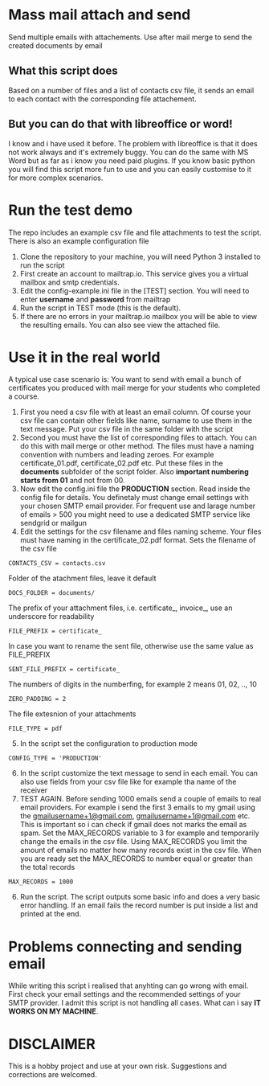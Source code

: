 # Mass mail attach and send
Send multiple emails with attachements. Use after mail merge to send the created documents by email
## What this script does
Based on a number of files and a list of contacts csv file, it sends an email to each contact with the corresponding file attachement.
## But you can do that with libreoffice or word!
I know and i have used it before. The problem with libreoffice is that it does not work always and it's extremely buggy. You can do the same with MS Word
but as far as i know you need paid plugins. If you know basic python you will find this script more fun to use and you can easily customise to it
for more complex scenarios.
# Run the  test demo
The repo includes an example csv file and file attachments to test the script. There is also an example configuration file
1. Clone the repository to your machine, you will need Python 3 installed to run the script
2. First create an account to mailtrap.io. This service gives you a virtual mailbox and smtp credentials.
3. Edit the config-example.ini file in the [TEST] section. You will need to enter **username** and **password** from mailtrap
4. Run the script in TEST mode (this is the default).
5. If there are no errors in your mailtrap.io mailbox you will be able to view the resulting emails. You can also see view the attached file.
# Use it in the real world
A typical use case scenario is: You want to send with email a bunch of certificates you produced with mail merge for your students
who completed a course.
1. First you need a csv file with at least an email column. Of course your csv file can contain other fields like name, surname to use them
in the text message. Put your csv file in the same folder with the script
2. Second you must have the list of corresponding files to attach. You can do this with mail merge or other method. The files must have
a naming convention with numbers and leading zeroes. For example certificate_01.pdf, certificate_02.pdf etc. Put these files in the **documents**
subfolder of the script folder. Also **important numbering starts from 01** and not from 00.
3. Now edit the config.ini file the **PRODUCTION** section. Read inside the config file for details. You definetaly must change email settings with
your chosen SMTP email provider. For frequent use and larage number of emails > 500 you might need to use a dedicated SMTP service like sendgrid or mailgun
4. Edit the settings for the csv filename and files naming scheme. Your files must have naming in the certificate_02.pdf format.
Sets the filename of the csv file

`CONTACTS_CSV = contacts.csv`
    
Folder of the atachment files, leave it default

`DOCS_FOLDER = documents/`
  
The prefix of your attachment files, i.e. certificate_, invoice_, use an underscore for readability

`FILE_PREFIX = certificate_`
  
In case you want to rename the sent file, otherwise use the same value as FILE_PREFIX

`SENT_FILE_PREFIX = certificate_`
  
The numbers of digits in the numberfing, for example 2 means 01, 02, .., 10

`ZERO_PADDING = 2`
  
The file extesnion of your attachments

`FILE_TYPE = pdf`
  
5. In the script set the configuration to production mode

`CONFIG_TYPE = 'PRODUCTION'`
  
6. In the script customize the text message to send in each email. You can also use fields from your csv file like for example tha name of the
receiver
7. TEST AGAIN. Before sending 1000 emails send a couple of emails to real email providers. For example i send the first 3 emails to my gmail
using the gmailusername+1@gmail.com, gmailusername+1@gmail.com etc. This is important so i can check if gmail does not marks the email as spam.
Set the MAX_RECORDS variable to 3 for example and temporarily change the emails in the csv file. Using MAX_RECORDS you limit the amount of emails no matter
how many records exist in the csv file. When you are ready set the MAX_RECORDS to number equal or greater than the total records

`MAX_RECORDS = 1000`
  
6. Run the script. The script outputs some basic info and does a very basic error handling. If an email fails the record number is put inside a list and printed at the end.

# Problems connecting and sending email
While writing this script i realised that anyhting can go wrong with email. First check your email settings and the recommended settings of your SMTP provider.
I admit this script is not handling all cases. What can i say **IT WORKS ON MY MACHINE**.

# DISCLAIMER
This is a hobby project and use at your own risk. Suggestions and corrections are welcomed.

